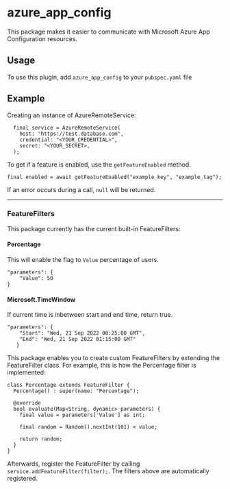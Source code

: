 
# azure_app_config  
This package makes it easier to communicate with Microsoft Azure App Configuration resources.

## Usage
To use this plugin, add `azure_app_config` to your `pubspec.yaml` file

## Example
Creating an instance of AzureRemoteService:

      final service = AzureRemoteService(
        host: "https://test.database.com",
        credential: "<YOUR_CREDENTIAL>",
        secret: "<YOUR_SECRET>,
      ); 

To get if a feature is enabled, use the `getFeatureEnabled` method.

    final enabled = await getFeatureEnabled("example_key", "example_tag");

If an error occurs during a call, `null` will be returned.

---

### FeatureFilters

This package currently has the current built-in FeatureFilters:

#### Percentage
This will enable the flag to `Value` percentage of users.

    "parameters": {
    	"Value": 50
    }


#### Microsoft.TimeWindow
If current time is inbetween start and end time, return true. 

    "parameters": {
       	"Start": "Wed, 21 Sep 2022 00:25:00 GMT",
       	"End": "Wed, 21 Sep 2022 01:15:00 GMT"
       }


This package enables you to create custom FeatureFilters by extending the FeatureFilter class. For example, this is how the Percentage filter is implemented:

    class Percentage extends FeatureFilter {
      Percentage() : super(name: "Percentage");
    
      @override
      bool evaluate(Map<String, dynamic> parameters) {
        final value = parameters['Value'] as int;
    
        final random = Random().nextInt(101) < value;
    
        return random;
      }
    }


Afterwards, register the FeatureFilter by calling `service.addFeatureFilter(filter);`. The filters above are automatically registered.




